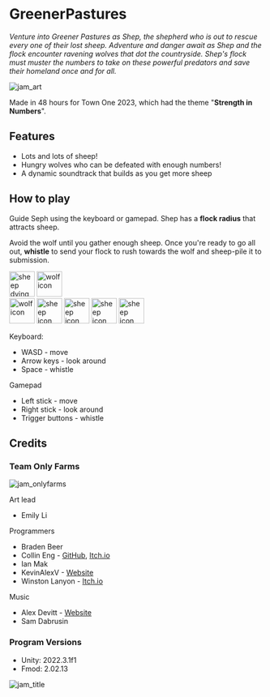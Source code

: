 # GreenerPastures
_Venture into Greener Pastures as Shep, the shepherd who is out to rescue every one of their lost sheep. Adventure and danger await as Shep and the flock encounter ravening wolves that dot the countryside. Shep's flock must muster the numbers to take on these powerful predators and save their homeland once and for all._

![jam_art](https://github.com/InfiniteEchoDev/TownOne2023Team5/assets/38707101/af67e7f6-a63b-4d65-803d-fba6b2c2c159)

Made in 48 hours for Town One 2023, which had the theme "**Strength in Numbers**".

## Features
* Lots and lots of sheep!
* Hungry wolves who can be defeated with enough numbers!
* A dynamic soundtrack that builds as you get more sheep

## How to play
Guide Seph using the keyboard or gamepad. Shep has a **flock radius** that attracts sheep.

Avoid the wolf until you gather enough sheep. Once you're ready to go all out, **whistle** to send your flock to rush towards the wolf and sheep-pile it to submission.

<img src="https://github.com/InfiniteEchoDev/TownOne2023Team5/assets/38707101/e8fb9e9b-3c04-4127-a292-f8a0a3841a74" alt="sheep dying gif" width="50"/>
<img src="https://github.com/InfiniteEchoDev/TownOne2023Team5/assets/38707101/2fb41c0c-f74d-4f0f-aebb-dff4ebb72e7a" alt="wolf icon" width="50"/>

<br/>
<img src="https://github.com/InfiniteEchoDev/TownOne2023Team5/assets/38707101/6b669e65-55b3-4ded-9135-3acb56395bb2" alt="wolf icon" width="50"/>
<img src="https://github.com/InfiniteEchoDev/TownOne2023Team5/assets/38707101/60b6066e-6651-4441-ae84-51803880c0df" alt="sheep icon" width="50"/>
<img src="https://github.com/InfiniteEchoDev/TownOne2023Team5/assets/38707101/60b6066e-6651-4441-ae84-51803880c0df" alt="sheep icon" width="50"/>
<img src="https://github.com/InfiniteEchoDev/TownOne2023Team5/assets/38707101/60b6066e-6651-4441-ae84-51803880c0df" alt="sheep icon" width="50"/>
<img src="https://github.com/InfiniteEchoDev/TownOne2023Team5/assets/38707101/60b6066e-6651-4441-ae84-51803880c0df" alt="sheep icon" width="50"/>


Keyboard:
* WASD - move
* Arrow keys - look around
* Space - whistle

Gamepad
* Left stick - move
* Right stick - look around
* Trigger buttons - whistle

## Credits

### Team Only Farms
![jam_onlyfarms](https://github.com/InfiniteEchoDev/TownOne2023Team5/assets/38707101/4587b961-c74b-4234-b434-84fd706331b5)

Art lead
* Emily Li

Programmers
* Braden Beer
* Collin Eng - [GitHub](https://github.com/engineereng), [Itch.io](https://engineereng.itch.io/)
* Ian Mak
* KevinAlexV - [Website](https://kevinalexv.github.io)
* Winston Lanyon - [Itch.io](https://itch.io/profile/infiniteecho)


Music
* Alex Devitt - [Website](www.adevlaw.com)
* Sam Dabrusin

### Program Versions
 - Unity: 2022.3.1f1
 - Fmod:  2.02.13

![jam_title](https://github.com/InfiniteEchoDev/TownOne2023Team5/assets/38707101/8a57fde8-c2bb-449a-b2d1-c8c1c3803949)

